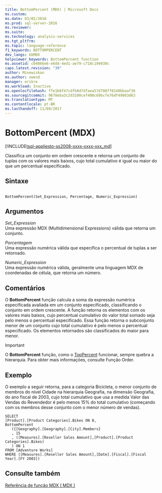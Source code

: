 ```yaml
---
title: BottomPercent (MDX) | Microsoft Docs
ms.custom: 
ms.date: 03/02/2016
ms.prod: sql-server-2016
ms.reviewer: 
ms.suite: 
ms.technology: analysis-services
ms.tgt_pltfrm: 
ms.topic: language-reference
f1_keywords: BOTTOMPERCENT
dev_langs: kbMDX
helpviewer_keywords: BottomPercent function
ms.assetid: c04866e6-e6dd-4ed1-ae79-c718c194930c
caps.latest.revision: "39"
author: Minewiskan
ms.author: owend
manager: erikre
ms.workload: Inactive
ms.openlocfilehash: ffe1b8f47cdfb8d7dfaea57d788ff8240bbaaf36
ms.sourcegitcommit: 9678eba3c2d3100cef408c69bcfe76df49803d63
ms.translationtype: MT
ms.contentlocale: pt-BR
ms.lasthandoff: 11/09/2017
---
```

# <a name="bottompercent-mdx"></a>BottomPercent (MDX)
[!INCLUDE[tsql-appliesto-ss2008-xxxx-xxxx-xxx_md](../includes/tsql-appliesto-ss2008-xxxx-xxxx-xxx-md.md)]

  Classifica um conjunto em ordem crescente e retorna um conjunto de tuplas com os valores mais baixos, cujo total cumulativo é igual ou maior do que um percentual especificado.  
  
## <a name="syntax"></a>Sintaxe  
  
```  
  
BottomPercent(Set_Expression, Percentage, Numeric_Expression)   
```  
  
## <a name="arguments"></a>Argumentos  
 *Set_Expression*  
 Uma expressão MDX (Multidimensional Expressions) válida que retorna um conjunto.  
  
 *Porcentagem*  
 Uma expressão numérica válida que especifica o percentual de tuplas a ser retornado.  
  
 *Numeric_Expression*  
 Uma expressão numérica válida, geralmente uma linguagem MDX de coordenadas de célula, que retorna um número.  
  
## <a name="remarks"></a>Comentários  
 O **BottomPercent** função calcula a soma da expressão numérica especificada avaliada em um conjunto especificado, classificando o conjunto em ordem crescente. A função retorna os elementos com os valores mais baixos, cujo percentual cumulativo do valor total somado seja pelo menos o percentual especificado. Essa função retorna o subconjunto menor de um conjunto cujo total cumulativo é pelo menos o percentual especificado. Os elementos retornados são classificados do maior para menor.  
  
> [!IMPORTANT]  
>  O **BottomPercent** função, como o [TopPercent](../mdx/toppercent-mdx.md) funcionar, sempre quebra a hierarquia. Para obter mais informações, consulte Função Order.  
  
## <a name="example"></a>Exemplo  
 O exemplo a seguir retorna, para a categoria Bicicleta, o menor conjunto de membros do nível Cidade na hierarquia Geografia, na dimensão Geografia, do ano fiscal de 2003, cujo total cumulativo que usa a medida Valor das Vendas do Revendedor é pelo menos 15% do total cumulativo (começando com os membros desse conjunto com o menor número de vendas).  
  
```  
SELECT  
[Product].[Product Categories].Bikes ON 0,  
BottomPercent  
   ({[Geography].[Geography].[City].Members}  
   , 15  
   , ([Measures].[Reseller Sales Amount],[Product].[Product Categories].Bikes)  
   ) ON 1  
FROM [Adventure Works]  
WHERE ([Measures].[Reseller Sales Amount],[Date].[Fiscal].[Fiscal Year].[FY 2003])  
```  
  
## <a name="see-also"></a>Consulte também  
 [Referência de função MDX &#40; MDX &#41;](../mdx/mdx-function-reference-mdx.md)  
  
  
